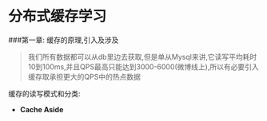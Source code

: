 # 分布式缓存学习

###第一章: 缓存的原理,引入及涉及

> 我们所有数据都可以从db里边去获取,但是单从Mysql来讲,它读写平均耗时10到100ms,并且QPS最高只能达到3000-6000(微博线上),所以有必要引入
>缓存取承担更大的QPS中的热点数据

缓存的读写模式和分类:

- **Cache Aside**
